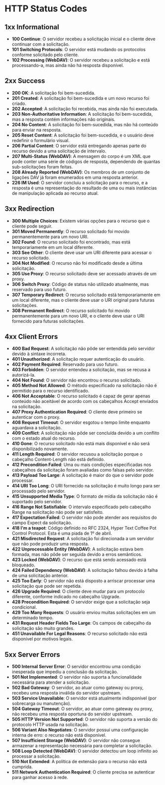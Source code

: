 # HTTP Status Codes

## 1xx Informational
- **100 Continue**: O servidor recebeu a solicitação inicial e o cliente deve continuar com a solicitação.
- **101 Switching Protocols**: O servidor está mudando os protocolos conforme solicitado pelo cliente.
- **102 Processing (WebDAV)**: O servidor recebeu a solicitação e está processando-a, mas ainda não há resposta disponível.

## 2xx Success
- **200 OK**: A solicitação foi bem-sucedida.
- **201 Created**: A solicitação foi bem-sucedida e um novo recurso foi criado.
- **202 Accepted**: A solicitação foi recebida, mas ainda não foi executada.
- **203 Non-Authoritative Information**: A solicitação foi bem-sucedida, mas a resposta contém informações não originais.
- **204 No Content**: A solicitação foi bem-sucedida, mas não há conteúdo para enviar na resposta.
- **205 Reset Content**: A solicitação foi bem-sucedida, e o usuário deve redefinir o formulário visual.
- **206 Partial Content**: O servidor está entregando apenas parte do recurso devido a uma solicitação de intervalo.
- **207 Multi-Status (WebDAV)**: A mensagem do corpo é um XML que pode conter uma série de códigos de resposta, dependendo de quantas sub-solicitações foram feitas.
- **208 Already Reported (WebDAV)**: Os membros de um conjunto de ligações DAV já foram enumerados em uma resposta anterior.
- **226 IM Used**: O servidor concluiu a solicitação para o recurso, e a resposta é uma representação do resultado de uma ou mais instâncias de manipulação aplicada ao recurso atual.

## 3xx Redirection
- **300 Multiple Choices**: Existem várias opções para o recurso que o cliente pode seguir.
- **301 Moved Permanently**: O recurso solicitado foi movido permanentemente para um novo URI.
- **302 Found**: O recurso solicitado foi encontrado, mas está temporariamente em um local diferente.
- **303 See Other**: O cliente deve usar um URI diferente para acessar o recurso solicitado.
- **304 Not Modified**: O recurso não foi modificado desde a última solicitação.
- **305 Use Proxy**: O recurso solicitado deve ser acessado através de um proxy.
- **306 Switch Proxy**: Código de status não utilizado atualmente, mas reservado para uso futuro.
- **307 Temporary Redirect**: O recurso solicitado está temporariamente em um local diferente, mas o cliente deve usar o URI original para futuras solicitações.
- **308 Permanent Redirect**: O recurso solicitado foi movido permanentemente para um novo URI, e o cliente deve usar o URI fornecido para futuras solicitações.

## 4xx Client Errors
- **400 Bad Request**: A solicitação não pôde ser entendida pelo servidor devido à sintaxe incorreta.
- **401 Unauthorized**: A solicitação requer autenticação do usuário.
- **402 Payment Required**: Reservado para uso futuro.
- **403 Forbidden**: O servidor entendeu a solicitação, mas se recusa a autorizá-la.
- **404 Not Found**: O servidor não encontrou o recurso solicitado.
- **405 Method Not Allowed**: O método especificado na solicitação não é permitido para o recurso identificado.
- **406 Not Acceptable**: O recurso solicitado é capaz de gerar apenas conteúdo não aceitável de acordo com os cabeçalhos Accept enviados na solicitação.
- **407 Proxy Authentication Required**: O cliente deve primeiro se autenticar com o proxy.
- **408 Request Timeout**: O servidor esgotou o tempo limite enquanto aguardava a solicitação.
- **409 Conflict**: A solicitação não pôde ser concluída devido a um conflito com o estado atual do recurso.
- **410 Gone**: O recurso solicitado não está mais disponível e não será disponibilizado novamente.
- **411 Length Required**: O servidor recusou a solicitação porque o cabeçalho Content-Length não está definido.
- **412 Precondition Failed**: Uma ou mais condições especificadas nos cabeçalhos da solicitação foram avaliadas como falsas pelo servidor.
- **413 Payload Too Large**: A solicitação é maior do que o servidor pode processar.
- **414 URI Too Long**: O URI fornecido na solicitação é muito longo para ser processado pelo servidor.
- **415 Unsupported Media Type**: O formato de mídia da solicitação não é suportado pelo servidor.
- **416 Range Not Satisfiable**: O intervalo especificado pelo cabeçalho Range na solicitação não pode ser satisfeito.
- **417 Expectation Failed**: O servidor não pode atender aos requisitos do campo Expect da solicitação.
- **418 I'm a teapot**: Código definido no RFC 2324, Hyper Text Coffee Pot Control Protocol. Esta é uma piada de 1º de abril.
- **421 Misdirected Request**: A solicitação foi direcionada a um servidor que não pode produzir uma resposta.
- **422 Unprocessable Entity (WebDAV)**: A solicitação estava bem formada, mas não pôde ser seguida devido a erros semânticos.
- **423 Locked (WebDAV)**: O recurso que está sendo acessado está bloqueado.
- **424 Failed Dependency (WebDAV)**: A solicitação falhou devido à falha de uma solicitação anterior.
- **425 Too Early**: O servidor não está disposto a arriscar processar uma solicitação que pode ser repetida.
- **426 Upgrade Required**: O cliente deve mudar para um protocolo diferente, conforme indicado no cabeçalho Upgrade.
- **428 Precondition Required**: O servidor exige que a solicitação seja condicional.
- **429 Too Many Requests**: O usuário enviou muitas solicitações em um determinado tempo.
- **431 Request Header Fields Too Large**: Os campos de cabeçalho da solicitação são muito grandes.
- **451 Unavailable For Legal Reasons**: O recurso solicitado não está disponível por motivos legais.

## 5xx Server Errors
- **500 Internal Server Error**: O servidor encontrou uma condição inesperada que impediu a conclusão da solicitação.
- **501 Not Implemented**: O servidor não suporta a funcionalidade necessária para atender a solicitação.
- **502 Bad Gateway**: O servidor, ao atuar como gateway ou proxy, recebeu uma resposta inválida do servidor upstream.
- **503 Service Unavailable**: O servidor está atualmente indisponível (por sobrecarga ou manutenção).
- **504 Gateway Timeout**: O servidor, ao atuar como gateway ou proxy, não recebeu uma resposta oportuna do servidor upstream.
- **505 HTTP Version Not Supported**: O servidor não suporta a versão do protocolo HTTP usada na solicitação.
- **506 Variant Also Negotiates**: O servidor possui uma configuração interna de erro: o recurso não está disponível.
- **507 Insufficient Storage (WebDAV)**: O servidor não consegue armazenar a representação necessária para completar a solicitação.
- **508 Loop Detected (WebDAV)**: O servidor detectou um loop infinito ao processar a solicitação.
- **510 Not Extended**: A política de extensão para o recurso não está cumprida.
- **511 Network Authentication Required**: O cliente precisa se autenticar para ganhar acesso à rede.

